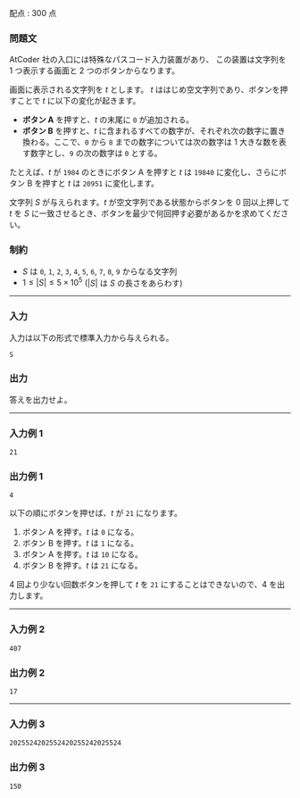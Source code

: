 配点 : $300$ 点

### 問題文

AtCoder 社の入口には特殊なパスコード入力装置があり、 この装置は文字列を $1$ つ表示する画面と $2$ つのボタンからなります。

画面に表示される文字列を $t$ とします。 $t$ ははじめ空文字列であり、ボタンを押すことで $t$ に以下の変化が起きます。

  * **ボタン A** を押すと、$t$ の末尾に `0` が追加される。
  * **ボタン B** を押すと、$t$ に含まれるすべての数字が、それぞれ次の数字に置き換わる。ここで、`0` から `8` までの数字については次の数字は $1$ 大きな数を表す数字とし、`9` の次の数字は `0` とする。



たとえば、$t$ が `1984` のときにボタン A を押すと $t$ は `19840` に変化し、さらにボタン B を押すと $t$ は `20951` に変化します。

文字列 $S$ が与えられます。$t$ が空文字列である状態からボタンを $0$ 回以上押して $t$ を $S$ に一致させるとき、ボタンを最少で何回押す必要があるかを求めてください。

### 制約

  * $S$ は `0`, `1`, `2`, `3`, `4`, `5`, `6`, `7`, `8`, `9` からなる文字列
  * $1 \leq |S| \leq 5 \times 10^5$ ($|S|$ は $S$ の長さをあらわす) 



* * *

### 入力

入力は以下の形式で標準入力から与えられる。
    
    
    S

### 出力

答えを出力せよ。

* * *

### 入力例 1
    
    
    21

### 出力例 1
    
    
    4

以下の順にボタンを押せば、$t$ が `21` になります。

  1. ボタン A を押す。$t$ は `0` になる。
  2. ボタン B を押す。$t$ は `1` になる。
  3. ボタン A を押す。$t$ は `10` になる。
  4. ボタン B を押す。$t$ は `21` になる。



$4$ 回より少ない回数ボタンを押して $t$ を `21` にすることはできないので、$4$ を出力します。

* * *

### 入力例 2
    
    
    407

### 出力例 2
    
    
    17

* * *

### 入力例 3
    
    
    2025524202552420255242025524

### 出力例 3
    
    
    150